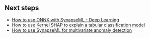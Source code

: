 ## Next steps

- [How to use ONNX with SynapseML - Deep Learning](onnx-overview.md)
- [How to use Kernel SHAP to explain a tabular classification model](tabular-shap-explainer.md)
- [How to use SynapseML for multivariate anomaly detection](isolation-forest-multivariate-anomaly-detection.md)